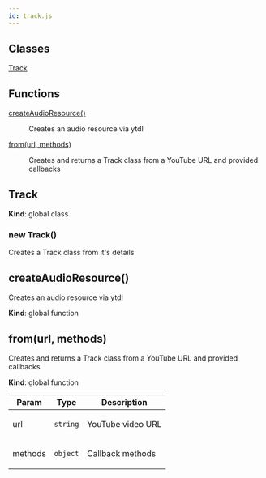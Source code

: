 ```yaml
---
id: track.js
---
```


## Classes

<dl>
<dt><a href="#Track">Track</a></dt>
<dd></dd>
</dl>

## Functions

<dl>
<dt><a href="#createAudioResource">createAudioResource()</a></dt>
<dd><p>Creates an audio resource via ytdl</p></dd>
<dt><a href="#from">from(url, methods)</a></dt>
<dd><p>Creates and returns a Track class from a YouTube URL and provided callbacks</p></dd>
</dl>

<a name="Track"></a>

## Track
**Kind**: global class  
<a name="new_Track_new"></a>

### new Track()
<p>Creates a Track class from it's details</p>

<a name="createAudioResource"></a>

## createAudioResource()
<p>Creates an audio resource via ytdl</p>

**Kind**: global function  
<a name="from"></a>

## from(url, methods)
<p>Creates and returns a Track class from a YouTube URL and provided callbacks</p>

**Kind**: global function  

| Param | Type | Description |
| --- | --- | --- |
| url | <code>string</code> | <p>YouTube video URL</p> |
| methods | <code>object</code> | <p>Callback methods</p> |

